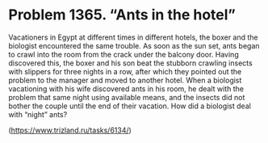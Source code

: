 # Problem 1365. “Ants in the hotel”

Vacationers in Egypt at different times in different hotels, the boxer and the biologist encountered the same trouble. As soon as the sun set, ants began to crawl into the room from the crack under the balcony door. Having discovered this, the boxer and his son beat the stubborn crawling insects with slippers for three nights in a row, after which they pointed out the problem to the manager and moved to another hotel. When a biologist vacationing with his wife discovered ants in his room, he dealt with the problem that same night using available means, and the insects did not bother the couple until the end of their vacation. How did a biologist deal with “night” ants?

(https://www.trizland.ru/tasks/6134/)